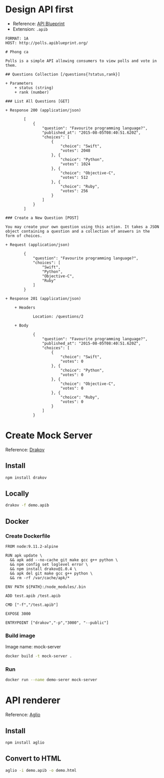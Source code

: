# Design API first

* Reference: [API Blueprint](https://apiblueprint.org)
* Extension: `.apib`

``` apib
FORMAT: 1A
HOST: http://polls.apiblueprint.org/

# Phong ca

Polls is a simple API allowing consumers to view polls and vote in them.

## Questions Collection [/questions{?status,rank}]

+ Parameters
    + status (string)
    + rank (number)

### List All Questions [GET]

+ Response 200 (application/json)

        [
            {
                "question": "Favourite programming language?",
                "published_at": "2015-08-05T08:40:51.620Z",
                "choices": [
                    {
                        "choice": "Swift",
                        "votes": 2048
                    }, {
                        "choice": "Python",
                        "votes": 1024
                    }, {
                        "choice": "Objective-C",
                        "votes": 512
                    }, {
                        "choice": "Ruby",
                        "votes": 256
                    }
                ]
            }
        ]

### Create a New Question [POST]

You may create your own question using this action. It takes a JSON
object containing a question and a collection of answers in the
form of choices.

+ Request (application/json)

        {
            "question": "Favourite programming language?",
            "choices": [
                "Swift",
                "Python",
                "Objective-C",
                "Ruby"
            ]
        }

+ Response 201 (application/json)

    + Headers

            Location: /questions/2

    + Body

            {
                "question": "Favourite programming language?",
                "published_at": "2015-08-05T08:40:51.620Z",
                "choices": [
                    {
                        "choice": "Swift",
                        "votes": 0
                    }, {
                        "choice": "Python",
                        "votes": 0
                    }, {
                        "choice": "Objective-C",
                        "votes": 0
                    }, {
                        "choice": "Ruby",
                        "votes": 0
                    }
                ]
            }
```

# Create Mock Server

Reference: [Drakov](https://github.com/Aconex/drakov)

## Install
``` bash
npm install drakov
```

## Locally
``` bash
drakov -f demo.apib
```

## Docker

### Create Dockerfile

``` 
FROM node:9.11.2-alpine

RUN apk update \
  && apk add --no-cache git make gcc g++ python \
  && npm config set loglevel error \
  && npm install drakov@1.0.4 \
  && apk del git make gcc g++ python \
  && rm -rf /var/cache/apk/*

ENV PATH ${PATH}:/node_modules/.bin

ADD test.apib /test.apib

CMD ["-f","/test.apib"]

EXPOSE 3000

ENTRYPOINT ["drakov","-p","3000", "--public"]
```

### Build image

Image name: mock-server
``` bash
docker build -t mock-server .
```

### Run
``` bash
docker run --name demo-serer mock-server
```

# API renderer

Reference: [Aglio](https://github.com/danielgtaylor/aglio)

## Install
``` bash
npm install aglio
```

## Convert to HTML
``` bash
aglio -i demo.apib -o demo.html
```


